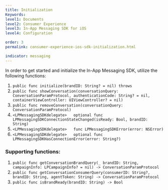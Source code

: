 ```yaml
---
title: Initialization
Keywords:
level1: Documents
level2: Consumer Experience
level3: In-App Messaging SDK for iOS
level4: Configuration

order: 3
permalink: consumer-experience-ios-sdk-initialization.html

indicator: messaging
---
```


In order to get started and initialize the In-App Messaging SDK, utilize the following functions:

  1. `public func initialize(brandID: String? = nil) throws`
  2. `public func showConversation(conversationQuery: ConversationParamProtocol, authenticationCode: String? = nil, containerViewController: UIViewController? = nil) `
  3. `public func removeConversation(conversationQuery: ConversationParamProtocol)  `
  4. `<LPMessagingSDKdelegate>   optional func LPMessagingSDKConnectionStateChanged(isReady: Bool, brandID: String)`
  5. `<LPMessagingSDKdelegate>   func LPMessagingSDKError(error: NSError)`
  6. `<LPMessagingSDKdelegate>   optional func LPMessagingSDKHasConnectionError(error: String?)`

### Supporting functions:
  1. `public func getConversationBrandQuery(_ brandID: String, campaignInfo: LPCampaignInfo? = nil) -> ConversationParamProtocol   `
  2. `public func getConversationConsumerQuery(consumerID: String?, brandID: String, agentToken: String) -> ConversationParamProtocol  `
  3. `public func isBrandReady(brandID: String) -> Bool  `
